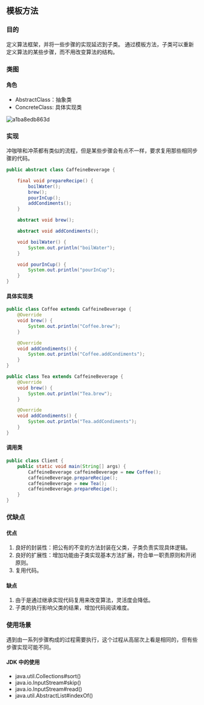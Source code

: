 ## 模板方法

### 目的

定义算法框架，并将一些步骤的实现延迟到子类。 通过模板方法，子类可以重新定义算法的某些步骤，而不用改变算法的结构。

### 类图

#### 角色

- AbstractClass：抽象类
- ConcreteClass: 具体实现类

![a1ba8edb863d](https://cdn.jsdelivr.net/gh/ClareTung/ImageHostingService/img/a1ba8edb863d.png)

### 实现

冲咖啡和冲茶都有类似的流程，但是某些步骤会有点不一样，要求复用那些相同步骤的代码。

```java
public abstract class CaffeineBeverage {

    final void prepareRecipe() {
        boilWater();
        brew();
        pourInCup();
        addCondiments();
    }

    abstract void brew();

    abstract void addCondiments();

    void boilWater() {
        System.out.println("boilWater");
    }

    void pourInCup() {
        System.out.println("pourInCup");
    }
}
```

#### 具体实现类

```java
public class Coffee extends CaffeineBeverage {
    @Override
    void brew() {
        System.out.println("Coffee.brew");
    }

    @Override
    void addCondiments() {
        System.out.println("Coffee.addCondiments");
    }
}
```

```java
public class Tea extends CaffeineBeverage {
    @Override
    void brew() {
        System.out.println("Tea.brew");
    }

    @Override
    void addCondiments() {
        System.out.println("Tea.addCondiments");
    }
}
```

#### 调用类

```java
public class Client {
    public static void main(String[] args) {
        CaffeineBeverage caffeineBeverage = new Coffee();
        caffeineBeverage.prepareRecipe();
        caffeineBeverage = new Tea();
        caffeineBeverage.prepareRecipe();
    }
}
```

### 优缺点

#### 优点

1. 良好的封装性：把公有的不变的方法封装在父类，子类负责实现具体逻辑。
2. 良好的扩展性：增加功能由子类实现基本方法扩展，符合单一职责原则和开闭原则。
3. 复用代码。

#### 缺点

1. 由于是通过继承实现代码复用来改变算法，灵活度会降低。
2. 子类的执行影响父类的结果，增加代码阅读难度。

### 使用场景

遇到由一系列步骤构成的过程需要执行，这个过程从高层次上看是相同的，但有些步骤实现可能不同。

#### JDK 中的使用

- java.util.Collections#sort()
- java.io.InputStream#skip()
- java.io.InputStream#read()
- java.util.AbstractList#indexOf()

